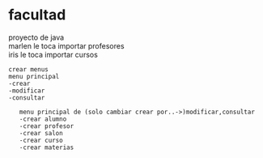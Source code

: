 # facultad
proyecto de java   
marlen le toca importar profesores   
iris le toca importar cursos   
   
    
    crear menus   
    menu principal   
    -crear   
    -modificar   
    -consultar   
       
       menu principal de (solo cambiar crear por..->)modificar,consultar   
       -crear alumno   
       -crear profesor   
       -crear salon   
       -crear curso   
       -crear materias  
       

